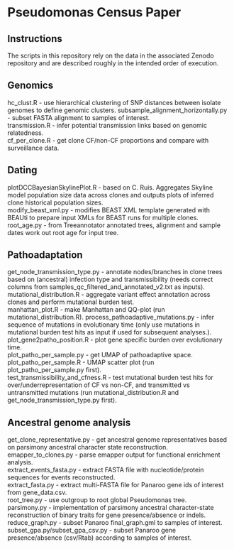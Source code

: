 # Pseudomonas Census Paper

## Instructions
The scripts in this repository rely on the data in the associated Zenodo repository and are described roughly in the intended order of execution.

## Genomics
hc_clust.R - use hierarchical clustering of SNP distances between isolate genomes to define genomic clusters.
subsample_alignment_horizontally.py - subset FASTA alignment to samples of interest.  
transmission.R - infer potential transmission links based on genomic relatedness.    
cf_per_clone.R - get clone CF/non-CF proportions and compare with surveillance data.

## Dating
plotDCCBayesianSkylinePlot.R - based on C. Ruis. Aggregates Skyline model population size data across clones and outputs plots of inferred clone historical population sizes.  
modify_beast_xml.py - modifies BEAST XML template generated with BEAUti to prepare input XMLs for BEAST runs for multiple clones.  
root_age.py - from Treeannotator annotated trees, alignment and sample dates work out root age for input tree.    

## Pathoadaptation
get_node_transmission_type.py - annotate nodes/branches in clone trees based on (ancestral) infection type and transmissibility (needs correct columns from samples_qc_filtered_and_annotated_v2.txt as inputs).    
mutational_distribution.R - aggregate variant effect annotation across clones and perform mutational burden test.    
manhattan_plot.R - make Manhattan and QQ-plot (run mutational_distribution.R).
process_pathoadaptive_mutations.py - infer sequence of mutations in evolutionary time (only use mutations in mutational burden test hits as input if used for subsequent analyses.).    
plot_gene2patho_position.R - plot gene specific burden over evolutionary time.    
plot_patho_per_sample.py - get UMAP of pathoadaptive space.   
plot_patho_per_sample.R - UMAP scatter plot (run plot_patho_per_sample.py first).    
test_transmissibility_and_cfness.R - test mutational burden test hits for over/underrepresentation of CF vs non-CF, and transmitted vs untransmitted mutations (run mutational_distribution.R and get_node_transmission_type.py first). 
 
## Ancestral genome analysis
get_clone_representative.py - get ancestral genome representatives based on parsimony ancestral character state reconstruction.  
emapper_to_clones.py - parse emapper output for functional enrichment analysis.  
extract_events_fasta.py - extract FASTA file with nucleotide/protein sequences for events reconstructed.   
extract_fasta.py - extract multi-FASTA file for Panaroo gene ids of interest from gene_data.csv.  
root_tree.py - use outgroup to root global Pseudomonas tree.  
parsimony.py - implementation of parsimony ancestral character-state reconstruction of binary traits for gene presence/absence or indels.  
reduce_graph.py - subset Panaroo final_graph.gml to samples of interest.  
subset_gpa.py/subset_gpa_csv.py - subset Panaroo gene presence/absence (csv/Rtab) according to samples of interest.  
